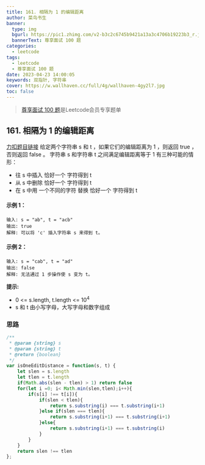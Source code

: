 ```yaml
---
title: 161. 相隔为 1 的编辑距离
author: 菜鸟书生
banner:
  type: img
  bgurl: https://pic1.zhimg.com/v2-b3c2c6745b9421a13a3c4706b19223b3_r.jpg
  bannerText: 尊享面试 100 题
categories:
  - leetcode
tags:
  - leetcode
  - 尊享面试 100 题
date: 2023-04-23 14:00:05
keywords: 双指针, 字符串
cover: https://w.wallhaven.cc/full/4g/wallhaven-4gy2l7.jpg
toc: false
---
```

> [尊享面试 100 题](https://dwmorning.github.io/leetcodeVipInterview)是Leetcode会员专享题单

## 161. 相隔为 1 的编辑距离
[力扣题目链接](https://leetcode.cn/problems/one-edit-distance/)
给定两个字符串 s 和 t ，如果它们的编辑距离为 1 ，则返回 true ，否则返回 false 。
字符串 s 和字符串 t 之间满足编辑距离等于 1 有三种可能的情形：
- 往 s 中插入 恰好一个 字符得到 t
- 从 s 中删除 恰好一个 字符得到 t
- 在 s 中用 一个不同的字符 替换 恰好一个 字符得到 t

#### **示例 1：**
```
输入: s = "ab", t = "acb"
输出: true
解释: 可以将 'c' 插入字符串 s 来得到 t。
```
#### **示例 2：**
```
输入: s = "cab", t = "ad"
输出: false
解释: 无法通过 1 步操作使 s 变为 t。
```

**提示:**
- 0 <= s.length, t.length <= 10<sup>4</sup>
- s 和 t 由小写字母，大写字母和数字组成

### 思路
```javascript
/**
 * @param {string} s
 * @param {string} t
 * @return {boolean}
 */
var isOneEditDistance = function(s, t) {
    let slen = s.length
    let tlen = t.length
    if(Math.abs(slen - tlen) > 1) return false
    for(let i =0; i< Math.min(slen,tlen);i++){
        if(s[i] !== t[i]){
            if(slen < tlen){
                return s.substring(i) === t.substring(i+1)
            }else if(slen === tlen){
                return s.substring(i+1) === t.substring(i+1)
            }else{
                return s.substring(i+1) === t.substring(i)
            }
        }
    }
    return slen !== tlen
};
```